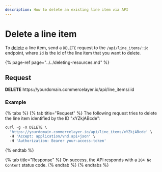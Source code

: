 ```yaml
---
description: How to delete an existing line item via API
---
```


# Delete a line item

To <a href="https://docs.commercelayer.io/developers/deleting-resources" target="_blank">delete</a> a line item, send a `DELETE` request to the `/api/line_items/:id` endpoint, where `id` is the id of the line item that you want to delete.

{% page-ref page="../../deleting-resources.md" %}

## Request

**DELETE** https://<i></i>yourdomain.commercelayer.io/api/line_items/:id

### Example

{% tabs %}
{% tab title="Request" %}
The following request tries to delete the line item identified by the ID "xYZkjABcde":

```javascript
curl -g -X DELETE \
  'https://yourdomain.commercelayer.io/api/line_items/xYZkjABcde' \
  -H 'Accept: application/vnd.api+json' \
  -H 'Authorization: Bearer your-access-token'
```
{% endtab %}

{% tab title="Response" %}
On success, the API responds with a `204 No Content` status code.
{% endtab %}
{% endtabs %}

